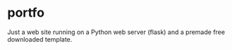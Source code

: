 # portfo

Just a web site running on a Python web server (flask) and a premade free downloaded template.
